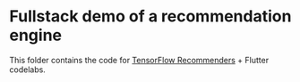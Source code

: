 # Fullstack demo of a recommendation engine

This folder contains the code for [TensorFlow Recommenders](https://www.tensorflow.org/recommenders) + Flutter codelabs.
